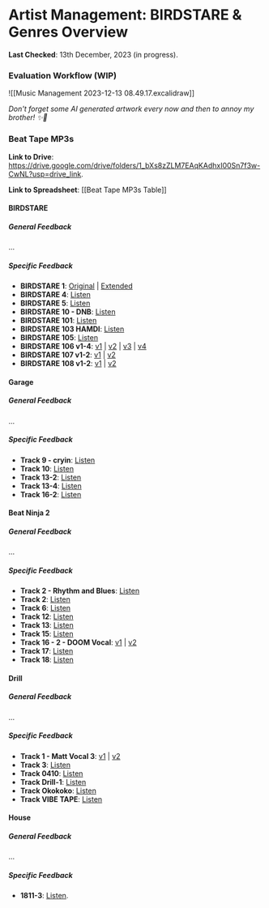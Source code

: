 # Artist Management: BIRDSTARE & Genres Overview

**Last Checked**: 13th December, 2023 (in progress).

### Evaluation Workflow (WIP)

![[Music Management 2023-12-13 08.49.17.excalidraw]]

*Don't forget some AI generated artwork every now and then to annoy my brother! ✨🤠*

### Beat Tape MP3s

**Link to Drive**: https://drive.google.com/drive/folders/1_bXs8zZLM7EAqKAdhxI00Sn7f3w-CwNL?usp=drive_link.

**Link to Spreadsheet**: [[Beat Tape MP3s Table]]

#### BIRDSTARE

##### General Feedback

...

##### Specific Feedback

- **BIRDSTARE 1**: [Original](https://drive.google.com/file/d/120AFLO_7igJeqpTcRNYu5RuDKZkzz6yz/view?usp=drive_link) | [Extended](https://drive.google.com/file/d/17MSRuAoSfl-a01Av8xsoBZCwnMrPElug/view?usp=drive_link)
- **BIRDSTARE 4**: [Listen](https://drive.google.com/file/d/1AeEWwvVk09xZXYu_Ctvf8eYmxBzJ5Ior/view?usp=drive_link)
- **BIRDSTARE 5**: [Listen](https://drive.google.com/file/d/1LpZGSJg883HutBgvBIZ6Zu-JXMXICSDF/view?usp=drive_link)
- **BIRDSTARE 10 - DNB**: [Listen](https://drive.google.com/file/d/1Q4fVyaPi0_lIs131eDHjkP5L3iseDq55/view?usp=drive_link)
- **BIRDSTARE 101**: [Listen](https://drive.google.com/file/d/1NBJbPz0q81BvW2W1S8EWdvpWOK-mAWP8/view?usp=drive_link)
- **BIRDSTARE 103 HAMDI**: [Listen](https://drive.google.com/file/d/1-lX3v1wk6QzCa2WADcQQz0Avow8e99Fv/view?usp=drive_link)
- **BIRDSTARE 105**: [Listen](https://drive.google.com/file/d/1Y7e_iOcS5Jonm8lbA8naLFa6VKblfthT/view?usp=drive_link)
- **BIRDSTARE 106 v1-4**: [v1](https://drive.google.com/file/d/17NrcboN2SC5NyeSZTeZh62h1Q0KGkPNf/view?usp=drive_link) | [v2](https://drive.google.com/file/d/1-Jf_v4B_AlfkN8TgT0Udsd398i2R20a2/view?usp=drive_link) | [v3](https://drive.google.com/file/d/1pienD7Zb9eVnwlmFLBO5O8pzucqllXI3/view?usp=drive_link) | [v4](https://drive.google.com/file/d/1gxCMcgT4Zt8okP7yzMZCMPWsC7AJoc9Q/view?usp=drive_link)
- **BIRDSTARE 107 v1-2**: [v1](https://drive.google.com/file/d/11zkFNOkK-arjyZ6y3SB2duPJ-EeWac5q/view?usp=drive_link) | [v2](https://drive.google.com/file/d/1Gz2GHo_DkO2kCGrfTYySOU6OzsJTzQZ9/view?usp=drive_link)
- **BIRDSTARE 108 v1-2**: [v1](https://drive.google.com/file/d/1tT2zace7u6fBO-Dz0i2RCw7zLZbSksUX/view?usp=drive_link) | [v2](https://drive.google.com/file/d/15CVthMDqmazyOCI-kN78ux46el_SYy56/view?usp=drive_link)

#### Garage

##### General Feedback

...

##### Specific Feedback

- **Track 9 - cryin**: [Listen](https://drive.google.com/file/d/1sh1lEvfsyVOmNS7KTHh9ubEldJGNBBQ7/view?usp=drive_link)
- **Track 10**: [Listen](https://drive.google.com/file/d/18pahdWDHIJAk8kKGbrmgz9LtWPU6zpX1/view?usp=drive_link)
- **Track 13-2**: [Listen](https://drive.google.com/file/d/1pms08YFMAQ9uEmRVuGXmdcWMmCoOlVEP/view?usp=drive_link)
- **Track 13-4**: [Listen](https://drive.google.com/file/d/1hY6J-Wt0vFl6wcQhAHXRRCi65W-triNm/view?usp=drive_link)
- **Track 16-2**: [Listen](https://drive.google.com/file/d/15CVthMDqmazyOCI-kN78ux46el_SYy56/view?usp=drive_link)

#### Beat Ninja 2

##### General Feedback

...

##### Specific Feedback

- **Track 2 - Rhythm and Blues**: [Listen](https://drive.google.com/open?id=1hen3MtU6BnQKoxQ9us50orMFX_qGGb1O&usp=drive_copy)
- **Track 2**: [Listen](https://drive.google.com/open?id=1WgsBuSoce8ax8s9X6Kk8eKmdhDdOTrav&usp=drive_copy)
- **Track 6**: [Listen](https://drive.google.com/open?id=1orRWsy9uftbAoTK5WT38yFUK5Bp5i0UX&usp=drive_copy)
- **Track 12**: [Listen](https://drive.google.com/open?id=1LipGhPdBVjmTHuyXI3xsULaut9nHZ_eu&usp=drive_copy)
- **Track 13**: [Listen](https://drive.google.com/open?id=1GnDNCmlwJaTaCWW3zpzSyJrUOFE95Eoi&usp=drive_copy)
- **Track 15**: [Listen](https://drive.google.com/open?id=11zlhUJDK7GkaKkn1l6HYCxpDxwFetAUD&usp=drive_copy)
- **Track 16 - 2 - DOOM Vocal**: [v1](https://drive.google.com/open?id=1Qra-LP1n_F4D9r-687ndeucLoYkk3M5t&usp=drive_copy) | [v2](https://drive.google.com/open?id=1qqHnZoERa7yVvBs0JXIh9gn9vO-HAwP9&usp=drive_copy)
- **Track 17**: [Listen](https://drive.google.com/open?id=147-Kp4-0M2mqwFl_0LRMvUrejBCYIUvW&usp=drive_copy)
- **Track 18**: [Listen](https://drive.google.com/open?id=1KC08wxvTyHhi1E0NJRUDMITQDeOuy7Oi&usp=drive_copy)

#### Drill

##### General Feedback

...

##### Specific Feedback

- **Track 1 - Matt Vocal 3**: [v1](https://drive.google.com/open?id=1pia9RxQi6QQB5SP-Ai5HEP7F-AUxjS1N&usp=drive_copy) | [v2](https://drive.google.com/open?id=1b-o2TIEk7jNOjyltXb7vJSGoPbYSO5g9&usp=drive_copy)
- **Track 3**: [Listen](https://drive.google.com/open?id=1P70ObUBPiYRJ5SG4tz1sOgYhyjp1V_qq&usp=drive_copy)
- **Track 0410**: [Listen](https://drive.google.com/open?id=1_nqg6GYZZWYtOu5buSB-tO_0dEN7UDm4&usp=drive_copy)
- **Track Drill-1**: [Listen](https://drive.google.com/open?id=1_n8TwSj7mCnkeNLnf56pvLS3pJCLQC_F&usp=drive_copy)
- **Track Okokoko**: [Listen](https://drive.google.com/open?id=1ZTGsu03N6O1Tn0ck6L7LhzkEYwnv6Y23&usp=drive_copy)
- **Track VIBE TAPE**: [Listen](https://drive.google.com/open?id=1w8QEgKd1hIq2JZd2eNmQP_t-g3W5Q1q-&usp=drive_copy)

#### House

##### General Feedback

...

##### Specific Feedback

- **1811-3**: [Listen](https://drive.google.com/file/d/1mP3Rl9VafxFmMCWnxC_ktgRY8PCAX5ik/view?usp=drive_link).